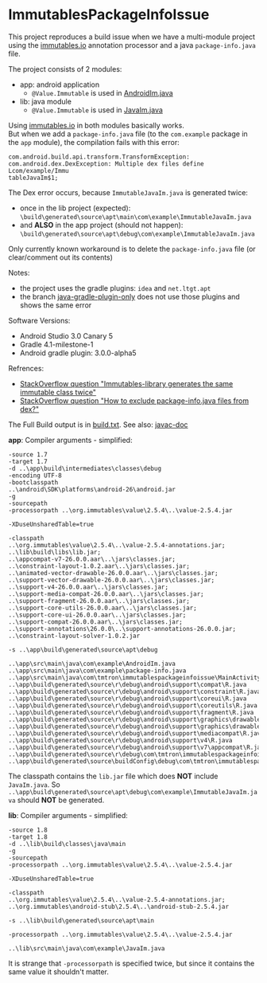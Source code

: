 # ImmutablesPackageInfoIssue

This project reproduces a build issue when we have a multi-module project using the [immutables.io](http://immutables.github.io/) annotation processor and a java `package-info.java` file.  

The project consists of 2 modules:
* app: android application
  * `@Value.Immutable` is used in [AndroidIm.java](/app/src/main/java/com/example/AndroidIm.java)
* lib: java module
  * `@Value.Immutable` is used in [JavaIm.java](lib/src/main/java/com/example/JavaIm.java)

Using [immutables.io](http://immutables.github.io/) in both modules basically works.  
But when we add a `package-info.java` file (to the `com.example` package in the `app` module), the compilation fails with this error:
```
com.android.build.api.transform.TransformException:
com.android.dex.DexException: Multiple dex files define Lcom/example/Immu
tableJavaIm$1;
```

The Dex error occurs, because `ImmutableJavaIm.java` is generated twice:
* once in the lib project (expected):  
  `\build\generated\source\apt\main\com\example\ImmutableJavaIm.java`
* and **ALSO** in the app project (should not happen):  
  `\build\generated\source\apt\debug\com\example\ImmutableJavaIm.java`

Only currently known workaround is to delete the `package-info.java` file (or clear/comment out its contents)

Notes:
 * the project uses the gradle plugins: `idea` and `net.ltgt.apt`
 * the branch [java-gradle-plugin-only](https://github.com/tmtron/ImmutablesPackageInfoIssue/tree/java-gradle-plugin-only) does not use those plugins and shows the same error

Software Versions:
* Android Studio 3.0 Canary 5
* Gradle 4.1-milestone-1
* Android gradle plugin: 3.0.0-alpha5

Refrences:
* [StackOverflow question "Immutables-library generates the same immutable class twice"](https://stackoverflow.com/questions/45393034/immutables-library-generates-the-same-immutable-class-twice)
* [StackOverflow question "How to exclude package-info.java files from dex?"](https://stackoverflow.com/a/43026334/6287240)

The Full Build output is in [build.txt](build.txt). See also: [javac-doc](http://docs.oracle.com/javase/7/docs/technotes/tools/windows/javac.html)

**app**: Compiler arguments - simplified:
```
-source 1.7
-target 1.7
-d ..\app\build\intermediates\classes\debug
-encoding UTF-8
-bootclasspath
..\android\SDK\platforms\android-26\android.jar
-g
-sourcepath
-processorpath ..\org.immutables\value\2.5.4\..\value-2.5.4.jar

-XDuseUnsharedTable=true

-classpath
..\org.immutables\value\2.5.4\..\value-2.5.4-annotations.jar;
..\lib\build\libs\lib.jar;
..\appcompat-v7-26.0.0.aar\..\jars\classes.jar;
..\constraint-layout-1.0.2.aar\..\jars\classes.jar;
..\animated-vector-drawable-26.0.0.aar\..\jars\classes.jar;
..\support-vector-drawable-26.0.0.aar\..\jars\classes.jar;
..\support-v4-26.0.0.aar\..\jars\classes.jar;
..\support-media-compat-26.0.0.aar\..\jars\classes.jar;
..\support-fragment-26.0.0.aar\..\jars\classes.jar;
..\support-core-utils-26.0.0.aar\..\jars\classes.jar;
..\support-core-ui-26.0.0.aar\..\jars\classes.jar;
..\support-compat-26.0.0.aar\..\jars\classes.jar;
..\support-annotations\26.0.0\..\support-annotations-26.0.0.jar;
..\constraint-layout-solver-1.0.2.jar

-s ..\app\build\generated\source\apt\debug

..\app\src\main\java\com\example\AndroidIm.java
..\app\src\main\java\com\example\package-info.java
..\app\src\main\java\com\tmtron\immutablespackageinfoissue\MainActivity.java
..\app\build\generated\source\r\debug\android\support\compat\R.java
..\app\build\generated\source\r\debug\android\support\constraint\R.java
..\app\build\generated\source\r\debug\android\support\coreui\R.java
..\app\build\generated\source\r\debug\android\support\coreutils\R.java
..\app\build\generated\source\r\debug\android\support\fragment\R.java
..\app\build\generated\source\r\debug\android\support\graphics\drawable\animated\R.java
..\app\build\generated\source\r\debug\android\support\graphics\drawable\R.java
..\app\build\generated\source\r\debug\android\support\mediacompat\R.java
..\app\build\generated\source\r\debug\android\support\v4\R.java
..\app\build\generated\source\r\debug\android\support\v7\appcompat\R.java
..\app\build\generated\source\r\debug\com\tmtron\immutablespackageinfoissue\R.java
..\app\build\generated\source\buildConfig\debug\com\tmtron\immutablespackageinfoissue\BuildConfig.java
```

The classpath contains the `lib.jar` file which does **NOT** include `JavaIm.java`.
So `..\app\build\generated\source\apt\debug\com\example\ImmutableJavaIm.java` should **NOT** be generated.

**lib**: Compiler arguments - simplified:
```
-source 1.8
-target 1.8
-d ..\lib\build\classes\java\main
-g
-sourcepath
-processorpath ..\org.immutables\value\2.5.4\..\value-2.5.4.jar

-XDuseUnsharedTable=true

-classpath
..\org.immutables\value\2.5.4\..\value-2.5.4-annotations.jar;
..\org.immutables\android-stub\2.5.4\..\android-stub-2.5.4.jar

-s ..\lib\build\generated\source\apt\main

-processorpath ..\org.immutables\value\2.5.4\..\value-2.5.4.jar

..\lib\src\main\java\com\example\JavaIm.java
```

It is strange that `-processorpath` is specified twice, but since it
contains the same value it shouldn't matter.